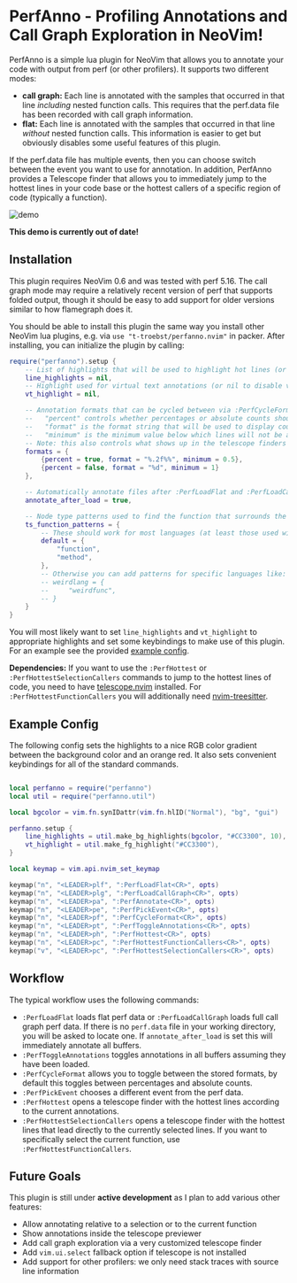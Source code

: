 # PerfAnno - Profiling Annotations and Call Graph Exploration in NeoVim!

PerfAnno is a simple lua plugin for NeoVim that allows you to annotate your code with output from perf (or other profilers).
It supports two different modes:

* **call graph:** Each line is annotated with the samples that occurred in that line *including* nested function calls. This requires that the perf.data file has been recorded with call graph information.
* **flat:** Each line is annotated with the samples that occurred in that line *without* nested function calls. This information is easier to get but obviously disables some useful features of this plugin.

If the perf.data file has multiple events, then you can choose switch between the event you want to use for annotation.
In addition, PerfAnno provides a Telescope finder that allows you to immediately jump to the hottest lines in your code base or the hottest callers of a specific region of code (typically a function).

![demo](https://user-images.githubusercontent.com/15610942/153112464-ebfee5f2-11c3-4185-ad96-2cf8e7f7cd42.gif)

**This demo is currently out of date!**

## Installation

This plugin requires NeoVim 0.6 and was tested with perf 5.16.
The call graph mode may require a relatively recent version of perf that supports folded output, though it should be easy to add support for older versions similar to how flamegraph does it.

You should be able to install this plugin the same way you install other NeoVim lua plugins, e.g. via `use "t-troebst/perfanno.nvim"` in packer.
After installing, you can initialize the plugin by calling:

```lua
require("perfanno").setup {
    -- List of highlights that will be used to highlight hot lines (or nil to disable highlighting)
    line_highlights = nil,
    -- Highlight used for virtual text annotations (or nil to disable virtual text)
    vt_highlight = nil,

    -- Annotation formats that can be cycled between via :PerfCycleFormat
    --   "percent" controls whether percentages or absolute counts should be displayed
    --   "format" is the format string that will be used to display counts / percentages
    --   "minimum" is the minimum value below which lines will not be annotated
    -- Note: this also controls what shows up in the telescope finders
    formats = {
        {percent = true, format = "%.2f%%", minimum = 0.5},
        {percent = false, format = "%d", minimum = 1}
    },

    -- Automatically annotate files after :PerfLoadFlat and :PerfLoadCallGraph
    annotate_after_load = true,

    -- Node type patterns used to find the function that surrounds the cursor
    ts_function_patterns = {
        -- These should work for most languages (at least those used with perf)
        default = {
            "function",
            "method",
        },
        -- Otherwise you can add patterns for specific languages like:
        -- weirdlang = {
        --     "weirdfunc",
        -- }
    }
}

```

You will most likely want to set `line_highlights` and `vt_highlight` to appropriate highlights and set some keybindings to make use of this plugin.
For an example see the provided [example config](#example-config).

**Dependencies:**
If you want to use the `:PerfHottest` or `:PerfHottestSelectionCallers` commands to jump to the hottest lines of code, you need to have [telescope.nvim](https://github.com/nvim-telescope/telescope.nvim) installed.
For `:PerfHottestFunctionCallers` you will additionally need [nvim-treesitter](https://github.com/nvim-treesitter/nvim-treesitter).

## Example Config

The following config sets the highlights to a nice RGB color gradient between the background color and an orange red.
It also sets convenient keybindings for all of the standard commands.

```lua

local perfanno = require("perfanno")
local util = require("perfanno.util")

local bgcolor = vim.fn.synIDattr(vim.fn.hlID("Normal"), "bg", "gui")

perfanno.setup {
    line_highlights = util.make_bg_highlights(bgcolor, "#CC3300", 10),
    vt_highlight = util.make_fg_highlight("#CC3300"),
}

local keymap = vim.api.nvim_set_keymap

keymap("n", "<LEADER>plf", ":PerfLoadFlat<CR>", opts)
keymap("n", "<LEADER>plg", ":PerfLoadCallGraph<CR>", opts)
keymap("n", "<LEADER>pa", ":PerfAnnotate<CR>", opts)
keymap("n", "<LEADER>pe", ":PerfPickEvent<CR>", opts)
keymap("n", "<LEADER>pf", ":PerfCycleFormat<CR>", opts)
keymap("n", "<LEADER>pt", ":PerfToggleAnnotations<CR>", opts)
keymap("n", "<LEADER>ph", ":PerfHottest<CR>", opts)
keymap("n", "<LEADER>pc", ":PerfHottestFunctionCallers<CR>", opts)
keymap("v", "<LEADER>pc", ":PerfHottestSelectionCallers<CR>", opts)
```

## Workflow

The typical workflow uses the following commands:

* `:PerfLoadFlat` loads flat perf data or `:PerfLoadCallGraph` loads full call graph perf data. If there is no `perf.data` file in your working directory, you will be asked to locate one. If `annotate_after_load` is set this will immediately annotate all buffers.
* `:PerfToggleAnnotations` toggles annotations in all buffers assuming they have been loaded.
* `:PerfCycleFormat` allows you to toggle between the stored formats, by default this toggles between percentages and absolute counts.
* `:PerfPickEvent` chooses a different event from the perf data.
* `:PerfHottest` opens a telescope finder with the hottest lines according to the current annotations.
* `:PerfHottestSelectionCallers` opens a telescope finder with the hottest lines that lead directly to the currently selected lines. If you want to specifically select the current function, use `:PerfHottestFunctionCallers`.

## Future Goals

This plugin is still under **active development** as I plan to add various other features:

* Allow annotating relative to a selection or to the current function
* Show annotations inside the telescope previewer
* Add call graph exploration via a very customized telescope finder
* Add `vim.ui.select` fallback option if telescope is not installed
* Add support for other profilers: we only need stack traces with source line information
